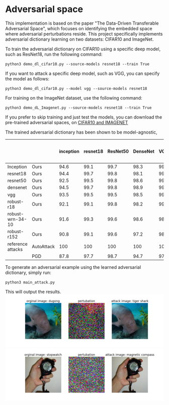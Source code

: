 # Adversarial space

This implementation is based on the paper "The Data-Driven Transferable Adversarial Space", which focuses on identifying the embedded space where adversarial perturbations reside. This project specifically implements adversarial dictionary learning on two datasets: CIFAR10 and ImageNet.

To train the adversarial dictionary on CIFAR10 using a specific deep model, such as ResNet18, run the following command:

```
python3 demo_dl_cifar10.py --source-models resnet18 --train True
```
If you want to attack a specific deep model, such as VGG, you can specify the model as follows:
```
python3 demo_dl_cifar10.py --model vgg --source-models resnet18
```
For training on the ImageNet dataset, use the following command:
```
python3 demo_dL_Imagenet.py --source-models resnet18 --train True
```
If you prefer to skip training and just test the models, you can download the pre-trained adversarial spaces, on [CIFAR10 and IMAGENET](https://drive.google.com/drive/folders/1D46eqcv0Bs8L3yrMlAu7EbgVAXfFwkcQ?usp=sharing)


The trained adversarial dictionary has been shown to be model-agnostic, 


| |  | inception | resnet18 | ResNet50  | DenseNet | VGG | R-r18 | R-wrn-34-10 | R-r152 |
| -------- | -------- | -------- | -------- | -------- | -------- | -------- | -------- | -------- |  -------- | 
|Inception | Ours  | 94.6 | 99.1 | 99.7 | 98.3 | 99.1 | 20.7 | 19.9 | 18.7 | 
|resnet18 | Ours   | 94.4 | 99.7 | 99.8 | 98.1 | 99.2 | 21.7 | 20.3 | 20.3 | 
|resnet50 | Ours   | 92.5 | 99.5  | 99.8 | 98.6 | 99.1 | 22.0 | 18.2 | 19.3 |
|densenet | Ours   | 94.5 | 99.7 | 99.8 | 98.9 | 99.1 | 22.6 | 20.8 | 19.3 |
|vgg | Ours | 93.5 | 99.5 | 99.5 | 98.5 | 99.4 | 20.8 | 19.8 | 19.9 |
|robust-r18 | Ours  | 92.1 | 99.1 | 99.8 | 98.2 | 99.2 | 31.7 | 27.6 | 25.8 |
|robust-wrn-34-10 | Ours  | 91.6 | 99.3 | 99.6 | 98.6 | 98.7 | 29.7 | 28.0 | 25.2 |
|robust-r152 | Ours  | 90.8 | 99.1 | 99.6 | 97.2 | 98.3 | 31.5 | 27.3 | 27.4 |
| reference attacks| AutoAttack | 100 | 100 | 100 | 100 | 100 | 35 | 31.5 | 28.6|
|  | PGD | 87.8 | 97.7 | 98.7 | 94.7 | 97.2 | 29.5 | 26.2 | 24.2 |

To generate an adversarial example using the learned adversarial dictionary, simply run:
```
python3 main_attack.py
```
This will output the results.
![attack_samples_dugong](https://github.com/flavie-yuan-liu/Adversarial-Space/blob/main/attack_samples_dugong.png)
![attack_samples_watch](https://github.com/flavie-yuan-liu/Adversarial-Space/blob/main/attack_samples_watch.png)
